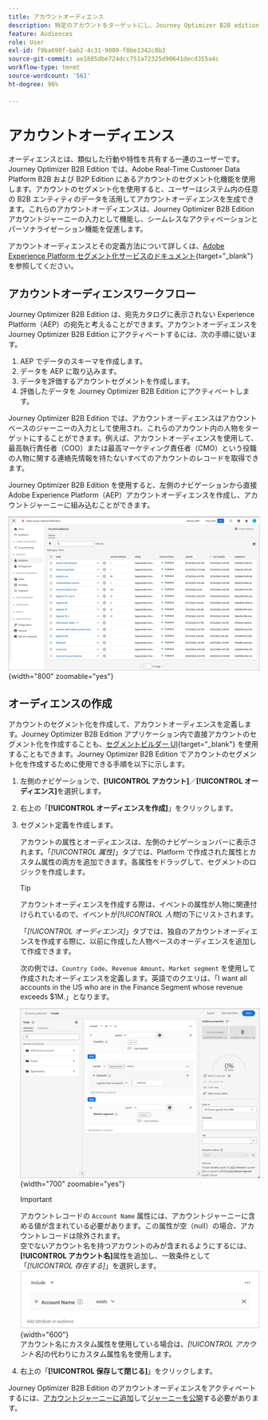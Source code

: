 ```yaml
---
title: アカウントオーディエンス
description: 特定のアカウントをターゲットにし、Journey Optimizer B2B editionでパーソナライズされたアカウントベースのジャーニーを有効にするためのセグメント化を使用して、アカウントオーディエンスを構築します。
feature: Audiences
role: User
exl-id: f9ba690f-bab2-4c31-9000-f0be1342c8b3
source-git-commit: ae1885dbe724dcc751a72325d90641decd355a4c
workflow-type: tm+mt
source-wordcount: '561'
ht-degree: 96%

---
```


# アカウントオーディエンス

オーディエンスとは、類似した行動や特性を共有する一連のユーザーです。Journey Optimizer B2B Edition では、Adobe Real-Time Customer Data Platform B2B および B2P Edition にあるアカウントのセグメント化機能を使用します。アカウントのセグメント化を使用すると、ユーザーはシステム内の任意の B2B エンティティのデータを活用してアカウントオーディエンスを生成できます。これらのアカウントオーディエンスは、Journey Optimizer B2B Edition アカウントジャーニーの入力として機能し、シームレスなアクティベーションとパーソナライゼーション機能を促進します。

アカウントオーディエンスとその定義方法について詳しくは、[Adobe Experience Platform セグメント化サービスのドキュメント](https://experienceleague.adobe.com/ja/docs/experience-platform/segmentation/types/account-audiences){target="_blank"}を参照してください。

## アカウントオーディエンスワークフロー

Journey Optimizer B2B Edition は、宛先カタログに表示されない Experience Platform（AEP）の宛先と考えることができます。アカウントオーディエンスを Journey Optimizer B2B Edition にアクティベートするには、次の手順に従います。

1. AEP でデータのスキーマを作成します。
1. データを AEP に取り込みます。
1. データを評価するアカウントセグメントを作成します。
1. 評価したデータを Journey Optimizer B2B Edition にアクティベートします。

Journey Optimizer B2B Edition では、アカウントオーディエンスはアカウントベースのジャーニーの入力として使用され、これらのアカウント内の人物をターゲットにすることができます。例えば、アカウントオーディエンスを使用して、最高執行責任者（COO）または最高マーケティング責任者（CMO）という役職の人物に関する連絡先情報を持たないすべてのアカウントのレコードを取得できます。

Journey Optimizer B2B Edition を使用すると、左側のナビゲーションから直接 Adobe Experience Platform（AEP）アカウントオーディエンスを作成し、アカウントジャーニーに組み込むことができます。

![アカウントオーディエンスへのアクセス](./assets/account-audiences-browse.png){width="800" zoomable="yes"}

## オーディエンスの作成

アカウントのセグメント化を作成して、アカウントオーディエンスを定義します。Journey Optimizer B2B Edition アプリケーション内で直接アカウントのセグメント化を作成することも、[セグメントビルダー UI](https://experienceleague.adobe.com/ja/docs/experience-platform/segmentation/ui/segment-builder){target="_blank"} を使用することもできます。Journey Optimizer B2B Edition でアカウントのセグメント化を作成するために使用できる手順を以下に示します。

1. 左側のナビゲーションで、**[!UICONTROL アカウント]**／**[!UICONTROL オーディエンス]**&#x200B;を選択します。

1. 右上の「**[!UICONTROL オーディエンスを作成]**」をクリックします。

1. セグメント定義を作成します。

   アカウントの属性とオーディエンスは、左側のナビゲーションバーに表示されます。「_[!UICONTROL 属性]_」タブでは、Platform で作成された属性とカスタム属性の両方を追加できます。各属性をドラッグして、セグメントのロジックを作成します。

   >[!TIP]
   >
   >アカウントオーディエンスを作成する際は、イベントの属性が人物に関連付けられているので、イベントが&#x200B;_[!UICONTROL 人物]_&#x200B;の下にリストされます。<br/>
   >
   >「_[!UICONTROL オーディエンス]_」タブでは、独自のアカウントオーディエンスを作成する際に、以前に作成した人物ベースのオーディエンスを追加して作成できます。

   次の例では、`Country Code`、`Revenue Amount`、`Market segment` を使用して作成されたオーディエンスを定義します。英語でのクエリは、「I want all accounts in the US who are in the Finance Segment whose revenue exceeds $1M.」となります。

   ![アカウントオーディエンスセグメントビルダーの例](./assets/audience-segment-builder-US-finance-1M.png){width="700" zoomable="yes"}
   <br/>

   >[!IMPORTANT]
   >
   >アカウントレコードの `Account Name` 属性には、アカウントジャーニーに含める値が含まれている必要があります。この属性が空（null）の場合、アカウントレコードは除外されます。<br/>
   >空でないアカウント名を持つアカウントのみが含まれるようにするには、**[!UICONTROL アカウント名]**&#x200B;属性を追加し、一致条件として「_[!UICONTROL 存在する]_」を選択します。<br/>
   >![アカウント名属性が存在する](./assets/audience-segment-builder-account-name-exists.png){width="600"}
   ><br/>アカウント名にカスタム属性を使用している場合は、_[!UICONTROL アカウント名]_&#x200B;の代わりにカスタム属性名を使用します。

1. 右上の「**[!UICONTROL 保存して閉じる]**」をクリックします。

Journey Optimizer B2B Edition のアカウントオーディエンスをアクティベートするには、[アカウントジャーニーに追加](../journeys/journey-overview.md#add-the-account-audience-for-your-journey)して[ジャーニーを公開](../journeys/journey-overview.md)する必要があります。
